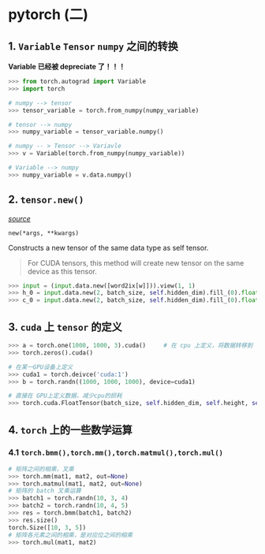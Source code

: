 # pytorch (二)

## 1. `Variable` `Tensor` `numpy` 之间的转换

**Variable 已经被 depreciate 了！！！**
```python
>>> from torch.autograd import Variable
>>> import torch

# numpy --> tensor
>>> tensor_variable = torch.from_numpy(numpy_variable)

# tensor --> numpy
>>> numpy_variable = tensor_variable.numpy()

# numpy -- > Tensor --> Variavle
>>> v = Variable(torch.from_numpy(numpy_variable))

# Variable --> numpy
>>> numpy_variable = v.data.numpy()
```

## 2. `tensor.new()`

*[source](https://pytorch.org/docs/0.3.1/tensors.html?highlight=new#torch.Tensor.new)*

`new(*args, **kwargs)`

Constructs a new tensor of the same data type as self tensor.

> For CUDA tensors, this method will create new tensor on the same device as this tensor.

```python
>>> input = (input.data.new([word2ix[w]])).view(1, 1)
>>> h_0 = input.data.new(2, batch_size, self.hidden_dim).fill_(0).float()
>>> c_0 = input.data.new(2, batch_size, self.hidden_dim).fill_(0).float()
```

## 3. `cuda` 上 `tensor` 的定义

```python
>>> a = torch.one(1000, 1000, 3).cuda()     # 在 cpu 上定义，将数据转移到 cuda 上
>>> torch.zeros().cuda()

# 在某一GPU设备上定义
>>> cuda1 = torch.deivce('cuda:1')
>>> b = torch.randn((1000, 1000, 1000), device=cuda1)

# 直接在 GPU上定义数据，减少cpu的损耗
>>> torch.cuda.FloatTensor(batch_size, self.hidden_dim, self.height, self.width).fill_(0)
```

## 4. `torch` 上的一些数学运算

### 4.1 `torch.bmm(),torch.mm(),torch.matmul(),torch.mul()`

```python
# 矩阵之间的相乘，叉乘
>>> torch.mm(mat1, mat2, out=None)
>>> torch.matmul(mat1, mat2, out=None)
# 矩阵的 batch 叉乘运算
>>> batch1 = torch.randn(10, 3, 4)
>>> batch2 = torch.randn(10, 4, 5)
>>> res = torch.bmm(batch1, batch2)
>>> res.size()
torch.Size([10, 3, 5])
# 矩阵各元素之间的相乘，是对应位之间的相乘
>>> torch.mul(mat1, mat2)
```

